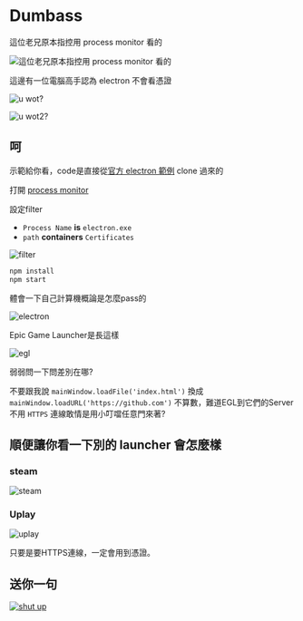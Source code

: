 # Dumbass

這位老兄原本指控用 process monitor 看的

![這位老兄原本指控用 process monitor 看的](https://github.com/doomleika/your-dumbass/blob/master/img/the-idiot-zero.jpeg)

這邊有一位電腦高手認為 electron 不會看憑證

![u wot?](https://github.com/doomleika/your-dumbass/blob/master/img/u-wot1.png)

![u wot2?](https://github.com/doomleika/your-dumbass/blob/master/img/u-wot2.png)

## 呵

示範給你看，code是直接從[官方 electron 範例](https://github.com/electron/electron-quick-start) clone 過來的

打開 [process monitor](https://docs.microsoft.com/en-us/sysinternals/downloads/procmon)

設定filter

* `Process Name` __is__ `electron.exe`
* `path` __containers__ `Certificates`

![filter](https://github.com/doomleika/your-dumbass/blob/master/img/filters.png)

```bash
npm install
npm start
```

體會一下自己計算機概論是怎麼pass的

![electron](https://github.com/doomleika/your-dumbass/blob/master/img/electrion-cert.png)

Epic Game Launcher是長這樣

![egl](https://github.com/doomleika/your-dumbass/blob/master/img/egl.png)


弱弱問一下問差別在哪?

不要跟我說 `mainWindow.loadFile('index.html')` 換成 `mainWindow.loadURL('https://github.com')` 不算數，難道EGL到它們的Server不用 `HTTPS` 連線敢情是用小叮噹任意門來著?

## 順便讓你看一下別的 launcher 會怎麼樣

### steam

![steam](https://github.com/doomleika/your-dumbass/blob/master/img/steam.png)


### Uplay

![uplay](https://github.com/doomleika/your-dumbass/blob/master/img/uplay.png)


只要是要HTTPS連線，一定會用到憑證。

## 送你一句

[![shut up](https://github.com/doomleika/your-dumbass/blob/master/img/have-a-nice-big-cup-of-shut-the-fuck-up.png)](https://www.reddit.com/r/PhoenixPoint/comments/b0rxdq/epic_game_store_spyware_tracking_and_you/eikhtip?utm_source=share&utm_medium=web2x)
